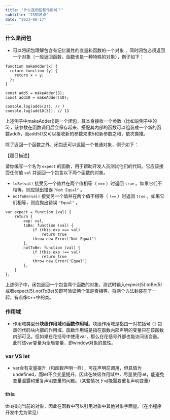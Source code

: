 ```yaml
---
title: "什么是闭包和作用域？"
subtitle: "JS知识点"
date: "2023-08-17"
---
```


### 什么是闭包
-   可以将闭包理解包含有记忆属性的变量和函数的一个对象 ，同时闭包必须返回一个对象（一般返回函数，函数也是一种特殊的对象），例子如下：

```
function makeAdder(x) {
  return function (y) {
    return x + y;
  };
}

const add5 = makeAdder(5);
const add10 = makeAdder(10);

console.log(add5(2)); // 7
console.log(add10(3)); // 13
```
上述例子中makeAdder()是一个闭包，其本身接收一个参数（比如说例子中的5），该参数在函数调用后会保存起来，搭配其内部的函数可以组装成一个新的函数add5，而add5()又可以接收新的参数来求5和新参数之和，依次类推。


除了返回一个函数之外，闭包还可以返回一个普通对象，例子如下：

【题目描述】

请你编写一个名为 `expect` 的函数，用于帮助开发人员测试他们的代码。它应该接受任何值 `val` 并返回一个包含以下两个函数的对象。

-   `toBe(val)` 接受另一个值并在两个值相等（ `===` ）时返回 `true` 。如果它们不相等，则应抛出错误 `"Not Equal"` 。
-   `notToBe(val)` 接受另一个值并在两个值不相等（ `!==` ）时返回 `true` 。如果它们相等，则应抛出错误 `"Equal"` 。

```
var expect = function (val) {
    return {
        exp: val,
        toBe: function (val) {
            if (this.exp === val)
                return true
            throw new Error('Not Equal')
        },
        notToBe: function (val) {
            if (this.exp !== val)
                return true
            throw new Error('Equal')
        },
    }
};
```
上述例子中，闭包返回一个包含两个函数的对象，测试时输入expect(5).toBe(5)或者expect(5).notToBe(5)即可验证两个值是否相等，将两个方法封装在了一起，有点像c++中的类。
### 作用域
-   作用域类型分**块级作用域**和**函数作用域**。块级作用域是指由一对花括号 `{}` 包裹的代码块内部的作用域。函数作用域是指在函数内部声明的变量只在该函数内部可见。但如果在花括号中使用var，那么在花括号外部也能访问该变量。此时该var变量为全局变量，即window对象的属性。

<!---->
### var VS let
-   var会有变量提升（和函数声明一样），可在声明前调用，但其值为undefined，而let不会变量提升，因此在块级作用域中，尽量使用let，能避免变量泄露和重复声明变量的问题。（某些情况下可能需要重复声明变量）

### this
this指向当前的对象，因此在函数中可以引用对象中其他对象字面量。（在小程序开发中尤为常见）